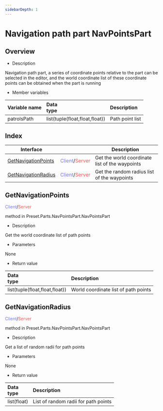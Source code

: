 ```yaml
--- 
sidebarDepth: 1 
--- 
```

# Navigation path part NavPointsPart 

## Overview 

- Description 

Navigation path part, a series of coordinate points relative to the part can be selected in the editor, and the world coordinate list of these coordinate points can be obtained when the part is running 

- Member variables 

| Variable name | <div style="width: 4em">Data type</div> | Description | 
| :--- | :--- | :--- | 
| patrolsPath | list(tuple(float,float,float)) | Path point list | 

## Index 

| Interface | <div style="width: 3em"></div> | Description | 
| --- | --- | --- | 
| [GetNavigationPoints](#getnavigationpoints) | <span style="display:inline;color:#7575f9">Client</span>/<span style="display:inline;color:#ff5555">Server</span> | Get the world coordinate list of the waypoints | 
| [GetNavigationRadius](#getnavigationradius) | <span style="display:inline;color:#7575f9">Client</span>/<span style="display:inline;color:#ff5555">Server</span> | Get the random radius list of the waypoints | 

## GetNavigationPoints 

<span style="display:inline;color:#7575f9">Client</span>/<span style="display:inline;color:#ff5555">Server</span> 

method in Preset.Parts.NavPointsPart.NavPointsPart 

- Description 

Get the world coordinate list of path points 

- Parameters 

None 

- Return value 

| <div style="width: 4em">Data type</div> | Description | 
| :--- | :--- | 
| list(tuple(float,float,float)) | World coordinate list of path points |



## GetNavigationRadius 

<span style="display:inline;color:#7575f9">Client</span>/<span style="display:inline;color:#ff5555">Server</span> 

method in Preset.Parts.NavPointsPart.NavPointsPart 

- Description 

Get a list of random radii for path points 

- Parameters 

None 

- Return value 

| <div style="width: 4em">Data type</div> | Description | 
| :--- | :--- | 
| list(float) | List of random radii for path points | 

